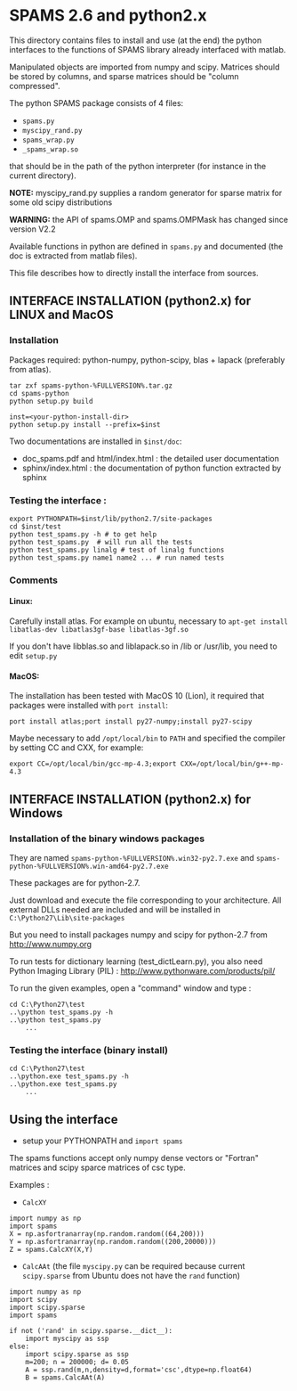 # SPAMS 2.6 and python2.x

This directory contains files to install and use (at the end) the python interfaces to the functions of SPAMS library already interfaced with matlab.



Manipulated objects are imported from numpy and scipy. Matrices should be stored by columns, and sparse matrices should be "column compressed".

The python SPAMS package consists of 4 files:
* `spams.py`
* `myscipy_rand.py`
* `spams_wrap.py`
* `_spams_wrap.so`

that should be in the path of the python interpreter (for instance in the current directory).

**NOTE:** myscipy_rand.py supplies a random generator for sparse matrix
      for some old scipy distributions

**WARNING:** the API of spams.OMP and spams.OMPMask has changed since version V2.2

Available functions in python are defined in `spams.py` and documented (the doc is extracted from matlab files).

This file describes how to directly install the interface from sources.

## INTERFACE INSTALLATION (python2.x) for LINUX and MacOS

### Installation

Packages required: python-numpy, python-scipy, blas + lapack (preferably from atlas).

```
tar zxf spams-python-%FULLVERSION%.tar.gz
cd spams-python
python setup.py build

inst=<your-python-install-dir>
python setup.py install --prefix=$inst
```

Two documentations are installed in `$inst/doc`:
* doc_spams.pdf and html/index.html : the detailed user documentation
* sphinx/index.html : the documentation of python function extracted by sphinx

### Testing the interface :

```
export PYTHONPATH=$inst/lib/python2.7/site-packages
cd $inst/test
python test_spams.py -h # to get help
python test_spams.py  # will run all the tests
python test_spams.py linalg # test of linalg functions
python test_spams.py name1 name2 ... # run named tests
```

### Comments
#### Linux:
Carefully install atlas. For example on ubuntu, necessary to `apt-get install libatlas-dev libatlas3gf-base libatlas-3gf.so`

If you don't have libblas.so and liblapack.so in /lib or /usr/lib, you need to edit `setup.py`

#### MacOS:
The installation has been tested with MacOS 10 (Lion), it required that packages were installed with `port install`:
```
port install atlas;port install py27-numpy;install py27-scipy
```
Maybe necessary to add `/opt/local/bin` to `PATH` and specified the compiler by setting CC and CXX, for example:
```
export CC=/opt/local/bin/gcc-mp-4.3;export CXX=/opt/local/bin/g++-mp-4.3
```

## INTERFACE INSTALLATION (python2.x) for Windows

### Installation of the binary windows packages

They are named `spams-python-%FULLVERSION%.win32-py2.7.exe` and   `spams-python-%FULLVERSION%.win-amd64-py2.7.exe`

These packages are for python-2.7.

Just download and execute the file corresponding to your architecture.
All external DLLs needed are included and will be installed in `C:\Python27\Lib\site-packages`

But you need to install packages numpy and scipy for python-2.7 from http://www.numpy.org

To run tests for dictionary learning (test_dictLearn.py), you also need Python Imaging Library (PIL) : http://www.pythonware.com/products/pil/

To run the given examples, open a "command" window and type :
```
cd C:\Python27\test
..\python test_spams.py -h
..\python test_spams.py
    ...

```

### Testing the interface (binary install)
```
cd C:\Python27\test
..\python.exe test_spams.py -h
..\python.exe test_spams.py
	...
```

<!-- ### Interface building (for advanced users)

#### Windows 32bits (not currently available in SPAMS-2.6):
Required packages: MinGW, python-2.7, and scipy + numpy for python-2.7
* Binary distributions for MinGW available on http://www.mingw.org
* python-2.7 available on http://www.python.org,
* numpy and scipy on http://www.numpy.org (or http://www.scipy.org).

To run test_dictLearn.py, you must install Python Imaging Library (PIL): http://www.pythonware.com/products/pil/

Unfortunately, no binary distro is available for atlas. It is possible to use blas and lapack dlls fron the package R (2.15.1). dlls for blas and lapcak can be found on http://icl.cs.utk.edu/lapack-for-windows/lapack. They work fine, but are slower.

To make a binary windows installer (spams-%VERSION%.win32-py2.7.exe):
* open a mingw console (msys.bat)
* extract files from the .tar.gz source distribution (tar zxf ...)
* enter directory spams-python
* execute ./win-build.sh

You will obtain spams-python-%FULLVERSION%.win32-py2.7.exe

**Note :** you may need to modify the script if you have different versions of python and R.
	- when your installer is built, you may remove the package R.

#### Windows 64bits (not currently available in SPAMS-2.6):
As we are windows newbies, it was a nightmare for us to build a win64 distro (the difficulty was to download the right version of each MS component).

According to http://mattptr.net/2010/07/28/building-python-extensions-in-a-modern-windows-environment/ (and to our experience) this can only be done with "Visual C++ 2008 express".

We worked on a virtual machine with a 64 bits windows7.

Here is what we exactly did:
* install MinGW (for the comfort of bash) from http://sourceforge.net/projects/mingw/files/Installer/mingw-get-inst/mingw-get-inst-20120426/mingw-get-inst-20120426.exe
* install python-2.7 + numpy +scipy for win64 (http://www.python.org and http://www.numpy.org)
* install R (2.15.1 ) from http://cran.r-project.org/, for blas and lapack libraries.
* install "Microsoft Visual C++ 2008 SP1 Redistributable Package (x64)" (vcredist_x64.exe from http://www.microsoft.com/fr-fr/download/details.aspx?id=2092)
* install "Microsoft Visual Studio 2008 Express with SP1 (vcsetup.exe from http://www.microsoft.com/fr-fr/download/details.aspx?id=14597
* install (uncheck doc, samples, .NET dev) "Microsoft Windows SDK for Windows 7 and .NET Framework 3.5 SP1" (winsdk_web.exe http://www.microsoft.com/en-us/download/details.aspx?id=3138)
* install (select only "Windows Headers and Libraries") "Microsoft Windows SDK for Windows 7 and .NET Framework 4" (winsdk_web.exe from http://www.microsoft.com/en-us/download/confirmation.aspx?id=8279)
* create a file `"/cygdrive/c/Program Files (x86)/Microsoft Visual Studio 9.0"/VC/bin/amd64/vcvarsamd64.bat` containing just the line call `"C:\Program Files\Microsoft SDKs\Windows\v7.1\Bin\SetEnv.cmd" /x64 /Release`
* get `pexports` and copy `pexports.exe` to `C:/Windows/syatem32` or `/c/mingw/bin` (http://sourceforge.net/projects/mingw/files/MinGW/Extension/pexports/)
* install a "Python Imaging Library" package (PIL), for example from http://www.lfd.uci.edu/~gohlke/pythonlibs/
* untar the source package of spams-python and do
```
cd spams-python
./win-build.sh
```
Ignore error "mt.exe not found"

The result should be  spams-python-%FULLVERSION%.win-amd64-py2.7.exe -->

## Using the interface

* setup your PYTHONPATH and `import spams`

The spams functions accept only numpy dense vectors or "Fortran" matrices and
scipy sparce matrices of csc type.

Examples :
* `CalcXY`
```
import numpy as np
import spams
X = np.asfortranarray(np.random.random((64,200)))
Y = np.asfortranarray(np.random.random((200,20000)))
Z = spams.CalcXY(X,Y)
```
* `CalcAAt` (the file `myscipy.py` can be required because current `scipy.sparse` from Ubuntu does not have the `rand` function)
```
import numpy as np
import scipy
import scipy.sparse
import spams

if not ('rand' in scipy.sparse.__dict__):
    import myscipy as ssp
else:
    import scipy.sparse as ssp
    m=200; n = 200000; d= 0.05
    A = ssp.rand(m,n,density=d,format='csc',dtype=np.float64)
    B = spams.CalcAAt(A)
```
